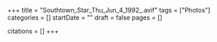 +++
title = "Southtown_Star_Thu_Jun_4_1992_.avif"
tags = ["Photos"]
categories = []
startDate = ""
draft = false
pages = []

citations = []
+++
